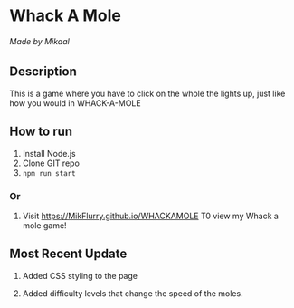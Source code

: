 # Whack A Mole
###### _Made by Mikaal_
## Description
This is a game where you have to click on the whole the lights up, just like how you would in WHACK-A-MOLE
## How to run
1. Install Node.js
2. Clone GIT repo
3. `npm run start`
### Or
1. Visit https://MikFlurry.github.io/WHACKAMOLE T0 view my Whack a mole game!
## Most Recent Update
1. Added CSS styling to the page

2. Added difficulty levels that change the speed of the moles.